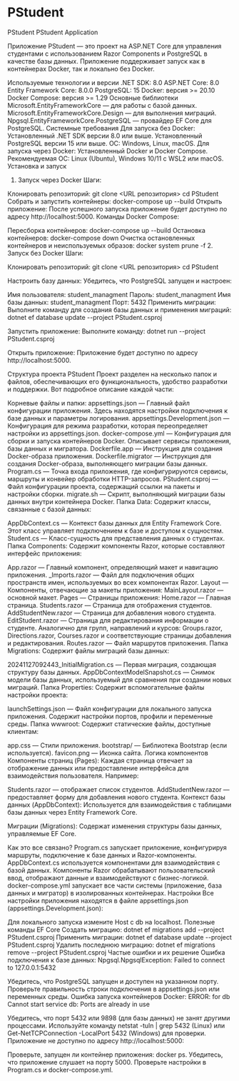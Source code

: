 # PStudent
PStudent
PStudent Application

Приложение PStudent — это проект на ASP.NET Core для управления студентами с использованием Razor Components и PostgreSQL в качестве базы данных. Приложение поддерживает запуск как в контейнерах Docker, так и локально без Docker.

Используемые технологии и версии
.NET SDK: 8.0
ASP.NET Core: 8.0
Entity Framework Core: 8.0.0
PostgreSQL: 15
Docker: версия >= 20.10
Docker Compose: версия >= 1.29
Основные библиотеки
Microsoft.EntityFrameworkCore — для работы с базой данных.
Microsoft.EntityFrameworkCore.Design — для выполнения миграций.
Npgsql.EntityFrameworkCore.PostgreSQL — провайдер EF Core для PostgreSQL.
Системные требования
Для запуска без Docker:
Установленный .NET SDK версии 8.0 или выше.
Установленный PostgreSQL версии 15 или выше.
ОС: Windows, Linux, macOS.
Для запуска через Docker:
Установленный Docker и Docker Compose.
Рекомендуемая ОС: Linux (Ubuntu), Windows 10/11 с WSL2 или macOS.
Установка и запуск
1. Запуск через Docker
Шаги:

Клонировать репозиторий: git clone <URL репозитория>
cd PStudent
Собрать и запустить контейнеры: docker-compose up --build
Открыть приложение: После успешного запуска приложение будет доступно по адресу http://localhost:5000.
Команды Docker Compose:

Пересборка контейнеров: docker-compose up --build
Остановка контейнеров: docker-compose down
Очистка остановленных контейнеров и неиспользуемых образов: docker system prune -f
2. Запуск без Docker
Шаги:

Клонировать репозиторий: git clone <URL репозитория>
cd PStudent

Настроить базу данных: Убедитесь, что PostgreSQL запущен и настроен:

Имя пользователя: student_managment
Пароль: student_managment
Имя базы данных: student_managment
Порт: 5432
Применить миграции: Выполните команду для создания базы данных и применения миграций: dotnet ef database update --project PStudent.csproj

Запустить приложение: Выполните команду: dotnet run --project PStudent.csproj

Открыть приложение: Приложение будет доступно по адресу http://localhost:5000.

Структура проекта PStudent
Проект разделен на несколько папок и файлов, обеспечивающих его функциональность, удобство разработки и поддержки. Вот подробное описание каждой части:

Корневые файлы и папки:
appsettings.json — Главный файл конфигурации приложения. Здесь находятся настройки подключения к базе данных и параметры логирования.
appsettings.Development.json — Конфигурация для режима разработки, которая переопределяет настройки из appsettings.json.
docker-compose.yml — Конфигурация для сборки и запуска контейнеров Docker. Описывает сервисы приложения, базы данных и мигратора.
Dockerfile.app — Инструкция для создания Docker-образа приложения.
Dockerfile.migrator — Инструкция для создания Docker-образа, выполняющего миграции базы данных.
Program.cs — Точка входа приложения, где конфигурируются сервисы, маршруты и конвейер обработки HTTP-запросов.
PStudent.csproj — Файл конфигурации проекта, содержащий ссылки на пакеты и настройки сборки.
migrate.sh — Скрипт, выполняющий миграции базы данных внутри контейнера Docker.
Папка Data:
Содержит классы, связанные с базой данных:

AppDbContext.cs — Контекст базы данных для Entity Framework Core. Этот класс управляет подключением к базе и доступом к сущностям.
Student.cs — Класс-сущность для представления данных о студентах.
Папка Components:
Содержит компоненты Razor, которые составляют интерфейс приложения:

App.razor — Главный компонент, определяющий макет и навигацию приложения.
_Imports.razor — Файл для подключения общих пространств имен, используемых во всех компонентах Razor.
Layout — Компоненты, отвечающие за макеты приложения:
MainLayout.razor — основной макет.
Pages — Страницы приложения:
Home.razor — Главная страница.
Students.razor — Страница для отображения студентов.
AddStudentNew.razor — Страница для добавления нового студента.
EditStudent.razor — Страница для редактирования информации о студенте.
Аналогично для групп, направлений и курсов: Groups.razor, Directions.razor, Courses.razor и соответствующие страницы добавления и редактирования.
Routes.razor — Файл маршрутов приложения.
Папка Migrations:
Содержит файлы миграций базы данных:

20241127092443_InitialMigration.cs — Первая миграция, создающая структуру базы данных.
AppDbContextModelSnapshot.cs — Снимок модели базы данных, используемый для сравнения при создании новых миграций.
Папка Properties:
Содержит вспомогательные файлы настройки проекта:

launchSettings.json — Файл конфигурации для локального запуска приложения. Содержит настройки портов, профили и переменные среды.
Папка wwwroot:
Содержит статические файлы, доступные клиентам:

app.css — Стили приложения.
bootstrap/ — Библиотека Bootstrap (если используется).
favicon.png — Иконка сайта.
Логика компонентов
Компоненты страниц (Pages): Каждая страница отвечает за отображение данных или предоставление интерфейса для взаимодействия пользователя. Например:

Students.razor — отображает список студентов.
AddStudentNew.razor — предоставляет форму для добавления нового студента.
Контекст базы данных (AppDbContext): Используется для взаимодействия с таблицами базы данных через Entity Framework Core.

Миграции (Migrations): Содержат изменения структуры базы данных, управляемые EF Core.

Как это все связано?
Program.cs запускает приложение, конфигурируя маршруты, подключение к базе данных и Razor-компоненты.
AppDbContext.cs используется компонентами для взаимодействия с базой данных.
Компоненты Razor обрабатывают пользовательский ввод, отображают данные и взаимодействуют с бизнес-логикой.
docker-compose.yml запускает все части системы (приложение, база данных и мигратор) в изолированных контейнерах.
Настройки
Все настройки приложения находятся в файле appsettings.json (appsettings.Development.json):

Для локального запуска измените Host с db на localhost.
Полезные команды
EF Core
Создать миграцию: dotnet ef migrations add <MigrationName> --project PStudent.csproj
Применить миграции: dotnet ef database update --project PStudent.csproj
Удалить последнюю миграцию: dotnet ef migrations remove --project PStudent.csproj
Частые ошибки и их решение
Ошибка подключения к базе данных: Npgsql.NpgsqlException: Failed to connect to 127.0.0.1:5432

Убедитесь, что PostgreSQL запущен и доступен на указанном порту.
Проверьте правильность строки подключения в appsettings.json или переменных среды.
Ошибка запуска контейнеров Docker: ERROR: for db Cannot start service db: Ports are already in use

Убедитесь, что порт 5432 или 9898 (для базы данных) не занят другими процессами.
Используйте команду netstat -tuln | grep 5432 (Linux) или Get-NetTCPConnection -LocalPort 5432 (Windows) для проверки.
Приложение не доступно по адресу http://localhost:5000:

Проверьте, запущен ли контейнер приложения: docker ps.
Убедитесь, что приложение слушает на порту 5000. Проверьте настройки в Program.cs и docker-compose.yml.
